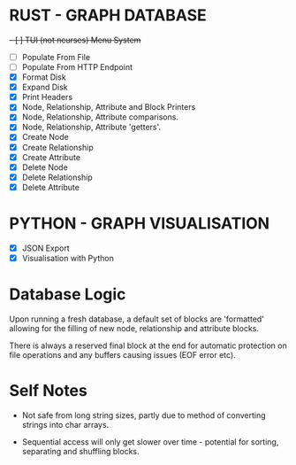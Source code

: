 # RUST - GRAPH DATABASE
~~- [ ] TUI (not ncurses) Menu System~~
- [ ] Populate From File
- [ ] Populate From HTTP Endpoint
- [x] Format Disk
- [x] Expand Disk
- [x] Print Headers
- [x] Node, Relationship, Attribute and Block Printers
- [x] Node, Relationship, Attribute comparisons.
- [x] Node, Relationship, Attribute 'getters'.
- [x] Create Node
- [x] Create Relationship
- [x] Create Attribute
- [x] Delete Node
- [x] Delete Relationship
- [x] Delete Attribute

# PYTHON - GRAPH VISUALISATION
- [x] JSON Export
- [x] Visualisation with Python

# Database Logic

Upon running a fresh database, a default set of blocks are 'formatted' allowing for the filling of new node, relationship and attribute blocks.

There is always a reserved final block at the end for automatic protection on file operations and any buffers causing issues (EOF error etc).

# Self Notes

- Not safe from long string sizes, partly due to method of converting strings into char arrays.

- Sequential access will only get slower over time - potential for sorting, separating and shuffling blocks.
